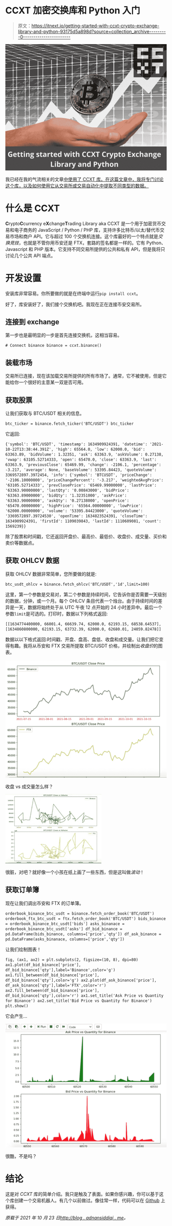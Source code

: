 # CCXT 加密交换库和 Python 入门

> 原文：<https://itnext.io/getting-started-with-ccxt-crypto-exchange-library-and-python-93175d5a898d?source=collection_archive---------0----------------------->

![](img/816b6ccc8d6818a91313e6876774f43b.png)

我已经在我的气流相关的文章[中使用了 CCXT 库。在这篇文章中，我将专门讨论这个库，以及如何使用它从交易所或交易自动化中提取不同类型的数据。](http://blog.adnansiddiqi.me/using-apache-airflow-etl-to-fetch-and-analyze-btc-data/)

# 什么是 CCXT

**C**rypto**C**currency e**X**change**T**rading Library aka CCXT 是一个用于加密货币交易和电子商务的 JavaScript / Python / PHP 库，支持许多比特币/以太/替代币交易市场和商户 API。它与超过 100 个交换机连接。这个库最好的一个特点就是*交换竞技*，也就是不管你用币安还是 FTX，套路的签名都是一样的。它有 Python、Javascript 和 PHP 版本。它支持不同交易所提供的公共和私有 API，但是我将只讨论几个公共 API 端点。

# 开发设置

安装库非常容易。你所要做的就是在终端中运行`pip install ccxt`。

好了，库安装好了，我们接个交换机吧。我现在正在连接币安交易所。

## 连接到 exchange

第一步也是最明显的一步是首先连接交换机，这相当容易。

```
# Connect binance binance = ccxt.binance()
```

## 装载市场

交易所已连接，现在该加载交易所提供的所有市场了。通常，它不被使用，但是它能给你一个很好的主意某一双是否可用。

## 获取股票

让我们获取与 BTC/USDT 相关的信息。

```
btc_ticker = binance.fetch_ticker('BTC/USDT') btc_ticker
```

它返回:

```
{'symbol': 'BTC/USDT', 'timestamp': 1634909924391, 'datetime': '2021-10-22T13:38:44.391Z', 'high': 65564.0, 'low': 62000.0, 'bid': 63363.89, 'bidVolume': 1.32351, 'ask': 63363.9, 'askVolume': 0.27138, 'vwap': 63105.52714333, 'open': 65470.0, 'close': 63363.9, 'last': 63363.9, 'previousClose': 65469.99, 'change': -2106.1, 'percentage': -3.217, 'average': None, 'baseVolume': 53395.84423, 'quoteVolume': 3369572897.3972454, 'info': {'symbol': 'BTCUSDT', 'priceChange': '-2106.10000000', 'priceChangePercent': '-3.217', 'weightedAvgPrice': '63105.52714333', 'prevClosePrice': '65469.99000000', 'lastPrice': '63363.90000000', 'lastQty': '0.00843000', 'bidPrice': '63363.89000000', 'bidQty': '1.32351000', 'askPrice': '63363.90000000', 'askQty': '0.27138000', 'openPrice': '65470.00000000', 'highPrice': '65564.00000000', 'lowPrice': '62000.00000000', 'volume': '53395.84423000', 'quoteVolume': '3369572897.39724530', 'openTime': 1634823524391, 'closeTime': 1634909924391, 'firstId': 1109039843, 'lastId': 1110609081, 'count': 1569239}}
```

除了股票和时间戳，它还返回开盘价、最高价、最低价、收盘价、成交量、买价和卖价等数据点。

## 获取 OHLCV 数据

获取 OHLCV 数据非常简单，您所要做的就是:

```
btc_usdt_ohlcv = binance.fetch_ohlcv('BTC/USDT','1d',limit=100)
```

这里，第一个参数是交易对，第二个参数是持续时间，它告诉你是否需要一天级别的数据，分钟，或一个月。每个 OHLCV 条目代表一个烛台。由于持续时间的差异是一天，数据将始终处于从 UTC 午夜 12 点开始的 24 小时差异中。最后一个参数`limit`是可选的。打印时，数据以下列格式返回:

```
[[1634774400000, 66001.4, 66639.74, 62000.0, 62193.15, 68538.64537], [1634860800000, 62193.15, 63732.39, 62000.0, 62680.01, 24059.82478]]
```

数据以以下格式返回:时间戳、开盘、盘高、盘低、收盘和成交量。让我们把它变得有趣。我将从币安和 FTX 交易所提取 BTC/USDT 价格，并绘制出*收盘价*的图表。

![](img/0de4b52b9e06887b301e577cb8e42cea.png)

收盘 vs 成交量怎么样？

![](img/dc11d975816a2f4b983dec6a6928725b.png)

很脏，对吧？就好像一个小孩在纸上画了一些东西，但是这叫做*波动*！

## 获取订单簿

现在让我们调出币安和 FTX 的订单簿。

```
orderbook_binance_btc_usdt = binance.fetch_order_book('BTC/USDT') orderbook_ftx_btc_usdt = ftx.fetch_order_book('BTC/USDT') bids_binance = orderbook_binance_btc_usdt['bids'] asks_binanace = orderbook_binance_btc_usdt['asks'] df_bid_binance = pd.DataFrame(bids_binance, columns=['price','qty']) df_ask_binance = pd.DataFrame(asks_binanace, columns=['price','qty'])
```

让我们绘制图表！

```
fig, (ax1, ax2) = plt.subplots(2, figsize=(10, 8), dpi=80) ax1.plot(df_bid_binance['price'], df_bid_binance['qty'],label='Binance',color='g') ax1.fill_between(df_bid_binance['price'], 
df_bid_binance['qty'],color='g') ax2.plot(df_ask_binance['price'], df_ask_binance['qty'],label='FTX',color='r') ax2.fill_between(df_bid_binance['price'], df_bid_binance['qty'],color='r') ax1.set_title('Ask Price vs Quantity for Binance') ax2.set_title('Bid Price vs Quantity for Binance')
plt.show()
```

它会产生…

![](img/0e43b6d01dea851a7f89bface2eb6f1e.png)

很酷，不是吗？

# 结论

这是对 *CCXT* 库的简单介绍。我只是触及了表面。如果你感兴趣，你可以基于这个库创建一个交易机器人。有几个以前做过。像往常一样，代码可以在 [Github](https://github.com/kadnan/CCXTPythonTutorial) 上获得。

*原载于 2021 年 10 月 23 日*[*http://blog . adnansiddiqi . me*](http://blog.adnansiddiqi.me/getting-started-with-ccxt-crypto-exchange-library-and-python/)*。*